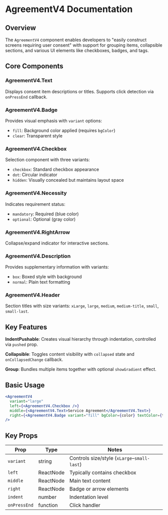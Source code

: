 # AgreementV4 Documentation

## Overview

The `AgreementV4` component enables developers to "easily construct screens requiring user consent" with support for grouping items, collapsible sections, and various UI elements like checkboxes, badges, and tags.

## Core Components

### AgreementV4.Text
Displays consent item descriptions or titles. Supports click detection via `onPressEnd` callback.

### AgreementV4.Badge
Provides visual emphasis with `variant` options:
- `fill`: Background color applied (requires `bgColor`)
- `clear`: Transparent style

### AgreementV4.Checkbox
Selection component with three variants:
- `checkbox`: Standard checkbox appearance
- `dot`: Circular indicator
- `hidden`: Visually concealed but maintains layout space

### AgreementV4.Necessity
Indicates requirement status:
- `mandatory`: Required (blue color)
- `optional`: Optional (gray color)

### AgreementV4.RightArrow
Collapse/expand indicator for interactive sections.

### AgreementV4.Description
Provides supplementary information with variants:
- `box`: Boxed style with background
- `normal`: Plain text formatting

### AgreementV4.Header
Section titles with size variants: `xLarge`, `large`, `medium`, `medium-title`, `small`, `small-last`.

## Key Features

**IndentPushable**: Creates visual hierarchy through indentation, controlled via `pushed` prop.

**Collapsible**: Toggles content visibility with `collapsed` state and `onCollapsedChange` callback.

**Group**: Bundles multiple items together with optional `showGradient` effect.

## Basic Usage

```jsx
<AgreementV4
  variant="large"
  left={<AgreementV4.Checkbox />}
  middle={<AgreementV4.Text>Service Agreement</AgreementV4.Text>}
  right={<AgreementV4.Badge variant="fill" bgColor={color} textColor={textColor}>Badge</AgreementV4.Badge>}
/>
```

## Key Props

| Prop | Type | Notes |
|------|------|-------|
| `variant` | string | Controls size/style (`xLarge`–`small-last`) |
| `left` | ReactNode | Typically contains checkbox |
| `middle` | ReactNode | Main text content |
| `right` | ReactNode | Badge or arrow elements |
| `indent` | number | Indentation level |
| `onPressEnd` | function | Click handler |
